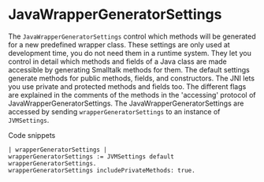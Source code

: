 # JavaWrapperGeneratorSettings

The `JavaWrapperGeneratorSettings` control which methods will be generated for a new predefined wrapper class. These settings are only used at development time, you do not need them in a runtime system. They let you control in detail which methods and fields of a Java class are made accessible by generating Smalltalk methods for them. The default settings generate methods for public methods, fields, and constructors. The JNI lets you use private and protected methods and fields too. The different flags are explained in the comments of the methods in the 'accessing' protocol of JavaWrapperGeneratorSettings. The JavaWrapperGeneratorSettings are accessed by sending `wrapperGeneratorSettings` to an instance of `JVMSettings`.

Code snippets

```smalltalk
| wrapperGeneratorSettings |
wrapperGeneratorSettings := JVMSettings default wrapperGeneratorSettings.
wrapperGeneratorSettings includePrivateMethods: true.
```